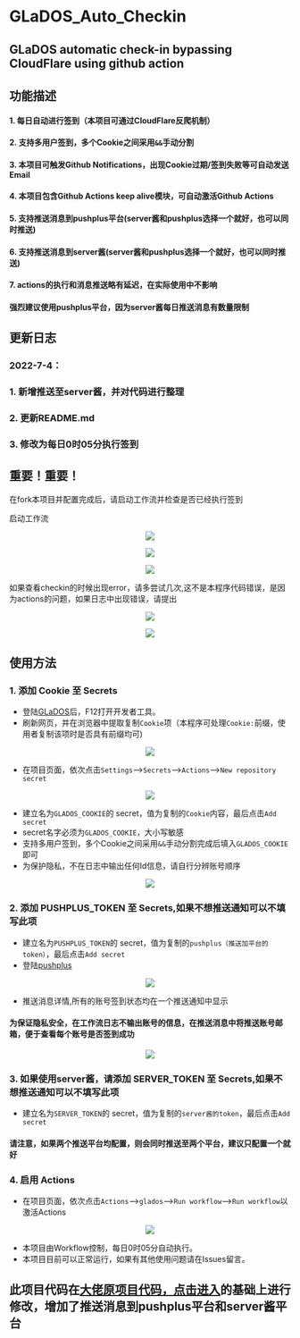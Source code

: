 # GLaDOS_Auto_Checkin

## GLaDOS automatic check-in bypassing CloudFlare using github action

## 功能描述

#### 1. 每日自动进行签到（本项目可通过CloudFlare反爬机制）

#### 2. 支持多用户签到，多个Cookie之间采用`&&`手动分割

#### 3. 本项目可触发Github Notifications，出现Cookie过期/签到失败等可自动发送Email

#### 4. 本项目包含Github Actions keep alive模块，可自动激活Github Actions

#### 5. 支持推送消息到pushplus平台(server酱和pushplus选择一个就好，也可以同时推送)

#### 6. 支持推送消息到server酱(server酱和pushplus选择一个就好，也可以同时推送)

#### 7. actions的执行和消息推送略有延迟，在实际使用中不影响

#### 强烈建议使用pushplus平台，因为server酱每日推送消息有数量限制

## 更新日志

### 2022-7-4：

### 1. 新增推送至server酱，并对代码进行整理

### 2. 更新README.md

### 3. 修改为每日0时05分执行签到

## 重要！重要！

在fork本项目并配置完成后，请启动工作流并检查是否已经执行签到

启动工作流
<p align="center">
  <img src="imgs/Step4.png" />
</p>
<p align="center">
  <img src="imgs/check_workflow_log_1.png" />
</p>

<p align="center">
  <img src="imgs/check_workflow_log_2.png" />
</p>
如果查看checkin的时候出现error，请多尝试几次,这不是本程序代码错误，是因为actions的问题，如果日志中出现错误，请提出
<p align="center">
  <img src="imgs/check_workflow_log_error.png" />
</p>
<p align="center">
  <img src="imgs/check_workflow_log_3.png" />
</p>

## 使用方法

### 1. 添加 Cookie 至 Secrets

- 登陆[GLaDOS](https://glados.rocks/)后，F12打开开发者工具。
- 刷新网页，并在浏览器中提取复制`Cookie`项（本程序可处理`Cookie:`前缀，使用者复制该项时是否具有前缀均可)

<p align="center">
  <img src="imgs/Step1.png" />
</p>

- 在项目页面，依次点击`Settings`-->`Secrets`-->`Actions`-->`New repository secret`

<p align="center">
  <img src="imgs/Step2.png" />
</p>

- 建立名为`GLADOS_COOKIE`的 secret，值为复制的`Cookie`内容，最后点击`Add secret`
- secret名字必须为`GLADOS_COOKIE`，大小写敏感
- 支持多用户签到，多个Cookie之间采用`&&`手动分割完成后填入`GLADOS_COOKIE`即可
- 为保护隐私，不在日志中输出任何Id信息，请自行分辨账号顺序

<p align="center">
  <img src="imgs/Step3.png" />
</p>

### 2. 添加 PUSHPLUS_TOKEN 至 Secrets,如果不想推送通知可以不填写此项

- 建立名为`PUSHPLUS_TOKEN`的 secret，值为复制的`pushplus（推送加平台的token）`，最后点击`Add secret`
- 登陆[pushplus](http://www.pushplus.plus/)

<p align="center">
  <img src="imgs/pushplus_token.png" />
</p>

- 推送消息详情,所有的账号签到状态均在一个推送通知中显示

#### 为保证隐私安全，在工作流日志不输出账号的信息，在推送消息中将推送账号邮箱，便于查看每个账号是否签到成功

<p align="center">
  <img src="imgs/pushplus_message_info.png" />
</p>

### 3. 如果使用server酱，请添加 SERVER_TOKEN 至 Secrets,如果不想推送通知可以不填写此项

- 建立名为`SERVER_TOKEN`的 secret，值为复制的`server酱的token`，最后点击`Add secret`

#### 请注意，如果两个推送平台均配置，则会同时推送至两个平台，建议只配置一个就好

### 4. 启用 Actions

- 在项目页面，依次点击`Actions`-->`glados`-->`Run workflow`-->`Run workflow`以激活Actions

<p align="center">
  <img src="imgs/Step4.png" />
</p>

- 本项目由Workflow控制，每日0时05分自动执行。
- 本项目目前可以正常运行，如果有其他使用问题请在Issues留言。

## 此项目代码在[大佬原项目代码，点击进入](https://github.com/tyIceStream/GLaDOS_Checkin.git)的基础上进行修改，增加了推送消息到pushplus平台和server酱平台
